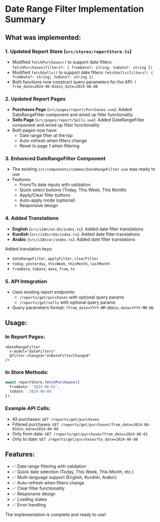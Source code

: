# Date Range Filter Implementation Summary

## What was implemented:

### 1. Updated Report Store (`src/stores/reportStore.ts`)
- Modified `fetchPurchases()` to support date filters: `fetchPurchases(filters?: { fromDate?: string; toDate?: string })`
- Modified `fetchSells()` to support date filters: `fetchSells(filters?: { fromDate?: string; toDate?: string })`
- Both functions now construct query parameters for the API: `?from_date=2024-06-01&to_date=2024-06-08`

### 2. Updated Report Pages
- **Purchases Page** (`src/pages/report/Purchases.vue`): Added DateRangeFilter component and wired up filter functionality
- **Sells Page** (`src/pages/report/Sells.vue`): Added DateRangeFilter component and wired up filter functionality
- Both pages now have:
  - Date range filter at the top
  - Auto-refresh when filters change
  - Reset to page 1 when filtering

### 3. Enhanced DateRangeFilter Component
- The existing `src/components/common/DateRangeFilter.vue` was ready to use
- Features:
  - From/To date inputs with validation
  - Quick select buttons (Today, This Week, This Month)
  - Apply/Clear filter buttons
  - Auto-apply mode (optional)
  - Responsive design

### 4. Added Translations
- **English** (`src/i18n/en-US/index.ts`): Added date filter translations
- **Kurdish** (`src/i18n/ckb/index.ts`): Added date filter translations  
- **Arabic** (`src/i18n/ar/index.ts`): Added date filter translations

Added translation keys:
- `dateRangeFilter`, `applyFilter`, `clearFilter`
- `today`, `yesterday`, `thisWeek`, `thisMonth`, `lastMonth`
- `fromDate`, `toDate`, `date`, `from`, `to`

### 5. API Integration
- Uses existing report endpoints:
  - `/reports/get/purchases` with optional query params
  - `/reports/get/sells` with optional query params
- Query parameters format: `?from_date=YYYY-MM-DD&to_date=YYYY-MM-DD`

## Usage:

### In Report Pages:
```vue
<DateRangeFilter
  v-model="dateFilters"
  @filter-changed="onDateFilterChanged"
/>
```

### In Store Methods:
```typescript
await reportStore.fetchPurchases({ 
  fromDate: '2024-06-01', 
  toDate: '2024-06-08' 
});
```

### Example API Calls:
- All purchases: `GET /reports/get/purchases`
- Filtered purchases: `GET /reports/get/purchases?from_date=2024-06-01&to_date=2024-06-08`
- Only from date: `GET /reports/get/purchases?from_date=2024-06-01`
- Only to date: `GET /reports/get/purchases?to_date=2024-06-08`

## Features:
- ✅ Date range filtering with validation
- ✅ Quick date selection (Today, This Week, This Month, etc.)
- ✅ Multi-language support (English, Kurdish, Arabic)
- ✅ Auto-refresh when filters change
- ✅ Clear filter functionality
- ✅ Responsive design
- ✅ Loading states
- ✅ Error handling

The implementation is complete and ready to use!
